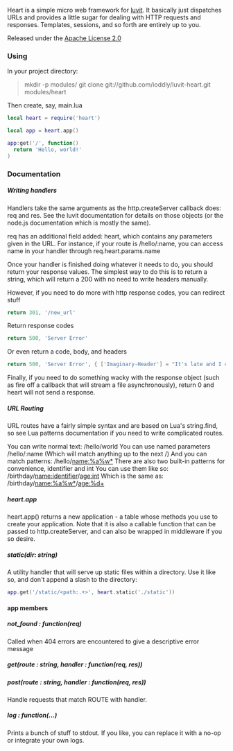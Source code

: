 Heart is a simple micro web framework for [luvit](http://luvit.io). It basically just dispatches URLs and provides a
little sugar for dealing with HTTP requests and responses. Templates, sessions, and so forth are entirely up to you.

Released under the [Apache License 2.0](http://www.apache.org/licenses/LICENSE-2.0.txt)

### Using

In your project directory:
> mkdir -p modules/
> git clone git://github.com/ioddly/luvit-heart.git modules/heart

Then create, say, main.lua

```lua
local heart = require('heart')

local app = heart.app()

app:get('/', function()
  return 'Hello, world!'
)
```

### Documentation

##### Writing handlers

Handlers take the same arguments as the http.createServer callback does: req and res. See the luvit documentation for
details on those objects (or the node.js documentation which is mostly the same).

req has an additional field added: heart, which contains any parameters given in the URL. For instance, if your route
is /hello/:name, you can access name in your handler through req.heart.params.name

Once your handler is finished doing whatever it needs to do, you should return your response values. The simplest way
to do this is to return a string, which will return a 200 with no need to write headers manually. 

However, if you need to do more with http response codes, you can redirect stuff

```lua
return 301, '/new_url'
```

Return response codes
```lua
return 500, 'Server Error'
```
Or even return a code, body, and headers
```lua
return 500, 'Server Error', { ['Imaginary-Header'] = "It's late and I can't think up a header example" }
```

Finally, if you need to do something wacky with the response object (such as fire off a callback that will stream a file
asynchronously), return 0 and heart will not send a response.

##### URL Routing

URL routes have a fairly simple syntax and are based on Lua's string.find, so see Lua patterns documentation if you need
to write complicated routes.

You can write normal text: /hello/world
You can use named parameters /hello/:name
(Which will match anything up to the next /)
And you can match patterns: /hello/<name:%a%w*> 
There are also two built-in patterns for convenience, identifier and int
You can use them like so:  /birthday/<name:identifier>/<age:int>
Which is the same as: /birthday/<name:%a%w*>/<age:%d+>

##### heart.app

heart.app() returns a new application - a table whose methods you use to create your application. Note that it is also
a callable function that can be passed to http.createServer, and can also be wrapped in middleware if you so desire.

##### static(dir: string)

A utility handler that will serve up static files within a directory. Use it like so, and don't append a slash to the
directory:

```lua
app.get('/static/<path:.+>', heart.static('./static'))
```

#### app members

##### not_found : function(req)

Called when 404 errors are encountered to give a descriptive error message

##### get(route : string, handler : function(req, res))
##### post(route : string, handler : function(req, res))

Handle requests that match ROUTE with handler.

##### log : function(...)

Prints a bunch of stuff to stdout. If you like, you can replace it with a no-op or integrate your own logs.

